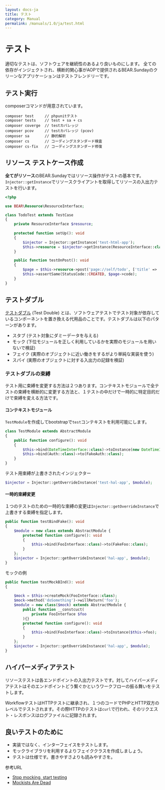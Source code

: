 ```yaml
---
layout: docs-ja
title: テスト
category: Manual
permalink: /manuals/1.0/ja/test.html
---
```


# テスト

適切なテストは、ソフトウェアを継続性のあるより良いものにします。 全ての依存がインジェクトされ、横断的関心事がAOPで提供されるBEAR.Sundayのクリーンなアプリケーションはテストフレンドリーです。

## テスト実行
composerコマンドが用意されています。

```
composer test     // phpunitテスト
composer tests    // test + sa + cs
composer coverge  // testカバレッジ
composer pcov     // testカバレッジ (pcov)
composer sa       // 静的解析
composer cs       // コーディングスタンダード検査
composer cs-fix   // コーディングスタンダード修復

```

## リソース	テストケース作成

**全てがリソース**のBEAR.Sundayではリソース操作がテストの基本です。`Injector::getInstance`でリソースクライアントを取得してリソースの入出力テストを行います。

```php
<?php

use BEAR\Resource\ResourceInterface;

class TodoTest extends TestCase
{
    private ResourceInterface $resource;
    
    protected function setUp(): void
    {
        $injector = Injector::getInstance('test-html-app');
        $this->resource = $injector->getInstance(ResourceInterface::class);
    }

    public function testOnPost(): void
    {
        $page = $this->resource->post('page://self/todo', ['title' => 'test']);
        $this->assertSame(StatusCode::CREATED, $page->code);
    }
}
```

## テストダブル

[テストダブル](https://ja.wikipedia.org/wiki/%E3%83%86%E3%82%B9%E3%83%88%E3%83%80%E3%83%96%E3%83%AB) (Test Double) とは、ソフトウェアテストでテスト対象が依存しているコンポーネントを置き換える代用品のことです。テストダブルは以下のパターンがあります。

* スタブ (テスト対象にダミーデータを与える)
* モック (下位モジュールを正しく利用しているかを実際のモジュールを用いないで検証)
* フェイク (実際のオブジェクトに近い働きをするがより単純な実装を使う)
* スパイ (実際のオブジェクトに対する入出力の記録を検証)

### テストダブルの束縛

テスト用に束縛を変更する方法は２つあります。コンテキストモジュールで全テストの束縛を横断的に変更する方法と、１テストの中だけで一時的に特定目的だけで束縛を変える方法です。


#### コンテキストモジュール

`TestModule`を作成してbootstrapで`test`コンテキストを利用可能にします。

```php
class TestModule extends AbstractModule
{
    public function configure(): void
    {
        $this->bind(DateTimeInterface::class)->toInstance(new DateTimeImmutable('1970-01-01 00:00:00'));
        $this->bind(Auth::class)->to(FakeAuth::class);    
    }
}
```

テスト用束縛が上書きされたインジェクター

```php
$injector = Injector::getOverrideInstance('test-hal-app', $module);
```

#### 一時的束縛変更

１つのテストのための一時的な束縛の変更は`Injector::getOverrideInstance`で上書きする束縛を指定します。

```php
public function testBindFake(): void
{
    $module = new class extends AbstractModule {
        protected function configure(): void
        {
            $this->bind(FooInterface::class)->to(FakeFoo::class);
        }
    };
    $injector = Injector::getOverrideInstance('hal-app', $module);
}
```

モックの例

```php
public function testMockBInd(): void
{
  
    $mock = $this->createMock(FooInterface::class);
    $mock->method('doSomething')->willReturn('foo');
    $module = new class($mock) extends AbstractModule {
        public function __constcuct(
            private FooInterface $foo
        ){}
        protected function configure(): void
        {
            $this->bind(FooInterface::class)->toInstance($this->foo);
        }
    };
    $injector = Injector::getOverrideInstance('hal-app', $module);
}
```
## ハイパーメディアテスト

リソーステストは各エンドポイントの入出力テストです。対してハイパーメディアテストはそのエンドポイントどう繋ぐかというワークフローの振る舞いをテストします。

WorkflowテストはHTTPテストに継承され、１つのコードでPHPとHTTP双方のレベルでテストされます。その際HTTPのテストは`curl`で行われ、そのリクエスト・レスポンスはログファイルに記録されます。

## 良いテストのために

 * 実装ではなく、インターフェイスをテストします。
 * モックライブラリを利用するよりフェイククラスを作成しましょう。
 * テストは仕様です。書きやすさよりも読みやすさを。

参考URL

 * [Stop mocking, start testing](https://nedbatchelder.com/blog/201206/tldw_stop_mocking_start_testing.html)
 * [Mockists Are Dead](https://www.thoughtworks.com/insights/blog/mockists-are-dead-long-live-classicists)
